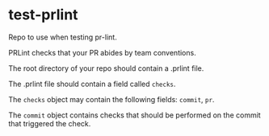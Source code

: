 # test-prlint

Repo to use when testing pr-lint.

PRLint checks that your PR abides by team conventions.

The root directory of your repo should contain a .prlint file.

The .prlint file should contain a field called `checks`.

The `checks` object may contain the following fields: `commit`, `pr`.

The `commit` object contains checks that should be performed on the commit that triggered the check.

